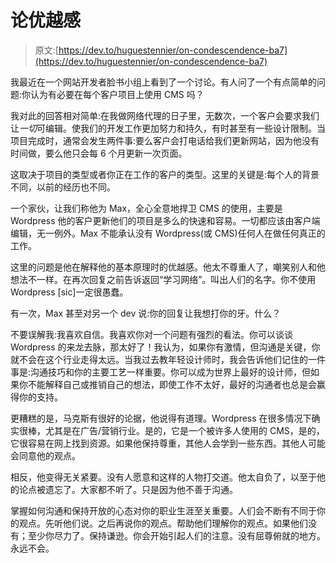 # 论优越感

> 原文:[https://dev.to/huguestennier/on-condescendence-ba7](https://dev.to/huguestennier/on-condescendence-ba7)

我最近在一个网站开发者脸书小组上看到了一个讨论。有人问了一个有点简单的问题:你认为有必要在每个客户项目上使用 CMS 吗？

我对此的回答相对简单:在我做网络代理的日子里，无数次，一个客户会要求我们让*一切*可编辑。使我们的开发工作更加努力和持久，有时甚至有一些设计限制。当项目完成时，通常会发生两件事:要么客户会打电话给我们更新网站，因为他没有时间做，要么他只会每 6 个月更新一次页面。

这取决于项目的类型或者你正在工作的客户的类型。这里的关键是:每个人的背景不同，以前的经历也不同。

一个家伙，让我们称他为 Max，全心全意地捍卫 CMS 的使用，主要是 Wordpress 他的客户更新他们的项目是多么的快速和容易。一切都应该由客户端编辑，无一例外。Max 不能承认没有 Wordpress(或 CMS)任何人在做任何真正的工作。

这里的问题是他在解释他的基本原理时的优越感。他太不尊重人了，嘲笑别人和他想法不一样。在再次回复之前告诉返回“学习网络”。叫出人们的名字。你不使用 Wordpress [sic]一定很愚蠢。

有一次，Max 甚至对另一个 dev 说:你的回复让我想打你的牙。什么？

不要误解我:我喜欢自信。我喜欢你对一个问题有强烈的看法。你可以谈谈 Wordpress 的来龙去脉，那太好了！我认为，如果你有激情，但沟通是关键，你就不会在这个行业走得太远。当我过去教年轻设计师时，我会告诉他们记住的一件事是:沟通技巧和你的主要工艺一样重要。你可以成为世界上最好的设计师，但如果你不能解释自己或推销自己的想法，即使工作不太好，最好的沟通者也总是会赢得你的支持。

更糟糕的是，马克斯有很好的论据，他说得有道理。Wordpress 在很多情况下确实很棒，尤其是在广告/营销行业。是的，它是一个被许多人使用的 CMS，是的，它很容易在网上找到资源。如果他保持尊重，其他人会学到一些东西。其他人可能会同意他的观点。

相反，他变得无关紧要。没有人愿意和这样的人物打交道。他太自负了，以至于他的论点被遗忘了。大家都不听了。只是因为他不善于沟通。

掌握如何沟通和保持开放的心态对你的职业生涯至关重要。人们会不断有不同于你的观点。先听他们说。之后再说你的观点。帮助他们理解你的观点。如果他们没有；至少你尽力了。保持谦逊。你会开始引起人们的注意。没有屈尊俯就的地方。永远不会。
